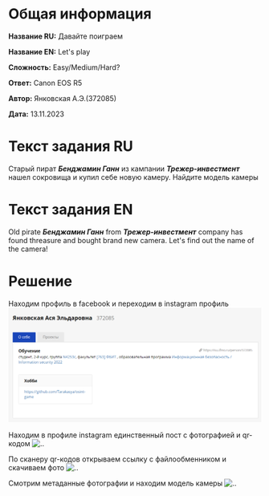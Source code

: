 # Общая информация

**Название RU:** Давайте поиграем

**Название EN:** Let's play

**Сложность:** Easy/Medium/Hard?

**Ответ:** Canon EOS R5

**Автор:** Янковская А.Э.(372085)

**Дата:** 13.11.2023

# Текст задания RU
Старый пират ***Бенджамин Ганн*** из кампании ***Трежер-инвестмент*** нашел сокровища и купил себе новую камеру. Найдите модель камеры

# Текст задания EN
Old pirate ***Бенджамин Ганн*** from ***Трежер-инвестмент*** company has found threasure and bought brand new camera. Let's find out the name of the camera!

# Решение
Находим профиль в facebook и переходим в instagram профиль
![..](files/step1.png)

Находим в профиле instagram единственный пост с фотографией и qr-кодом
![..](files/step2.png)

По сканеру qr-кодов открываем ссылку с файлообменником и скачиваем фото
![..](files/step3.png)

Смотрим метаданные фотографии и находим модель камеры
![..](files/step4.png)





